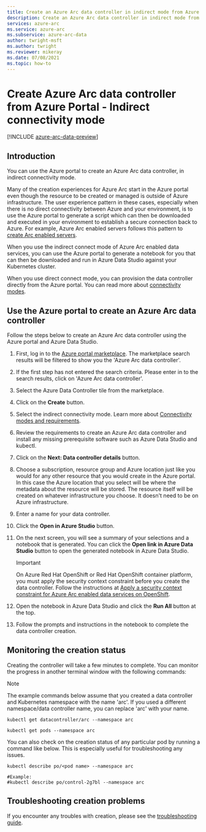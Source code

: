 ```yaml
---
title: Create an Azure Arc data controller in indirect mode from Azure portal
description: Create an Azure Arc data controller in indirect mode from Azure portal
services: azure-arc
ms.service: azure-arc
ms.subservice: azure-arc-data
author: twright-msft
ms.author: twright
ms.reviewer: mikeray
ms.date: 07/08/2021
ms.topic: how-to
---
```


# Create Azure Arc data controller from Azure Portal - Indirect connectivity mode

[!INCLUDE [azure-arc-data-preview](../../../includes/azure-arc-data-preview.md)]

## Introduction

You can use the Azure portal to create an Azure Arc data controller, in indirect connectivity mode.

Many of the creation experiences for Azure Arc start in the Azure portal even though the resource to be created or managed is outside of Azure infrastructure. The user experience pattern in these cases, especially when there is no direct connectivity between Azure and your environment, is to use the Azure portal to generate a script which can then be downloaded and executed in your environment to establish a secure connection back to Azure. For example, Azure Arc enabled servers follows this pattern to [create Arc enabled servers](../servers/onboard-portal.md).

When you use the indirect connect mode of Azure Arc enabled data services, you can use the Azure portal to generate a notebook for you that can then be downloaded and run in Azure Data Studio against your Kubernetes cluster. 

When you use direct connect mode, you can provision the data controller directly from the Azure portal. You can read more about [connectivity modes](connectivity.md).

## Use the Azure portal to create an Azure Arc data controller

Follow the steps below to create an Azure Arc data controller using the Azure portal and Azure Data Studio.

1. First, log in to the [Azure portal marketplace](https://ms.portal.azure.com/#blade/Microsoft_Azure_Marketplace/MarketplaceOffersBlade/selectedMenuItemId/home/searchQuery/azure%20arc%20data%20controller).  The marketplace search results will be filtered to show you the 'Azure Arc data controller'.
1. If the first step has not entered the search criteria. Please enter in to the search results, click on 'Azure Arc data controller'.
1. Select the Azure Data Controller tile from the marketplace.
1. Click on the **Create** button.
1. Select the indirect connectivity mode. Learn more about [Connectivity modes and requirements](./connectivity.md). 
1. Review the requirements to create an Azure Arc data controller and install any missing prerequisite software such as Azure Data Studio and kubectl.
1. Click on the **Next: Data controller details** button.
1. Choose a subscription, resource group and Azure location just like you would for any other resource that you would create in the Azure portal. In this case the Azure location that you select will be where the metadata about the resource will be stored.  The resource itself will be created on whatever infrastructure you choose. It doesn't need to be on Azure infrastructure.
1. Enter a name for your data controller.

1. Click the **Open in Azure Studio** button.
1. On the next screen, you will see a summary of your selections and a notebook that is generated.  You can click the **Open link in Azure Data Studio** button to open the generated notebook in Azure Data Studio.

   > [!IMPORTANT]
   > On Azure Red Hat OpenShift or Red Hat OpenShift container platform, you must apply the security context constraint before you create the data controller. Follow the instructions at [Apply a security context constraint for Azure Arc enabled data services on OpenShift](how-to-apply-security-context-constraint.md).

1. Open the notebook in Azure Data Studio and click the **Run All** button at the top.
1. Follow the prompts and instructions in the notebook to complete the data controller creation.

## Monitoring the creation status

Creating the controller will take a few minutes to complete. You can monitor the progress in another terminal window with the following commands:

> [!NOTE]
>  The example commands below assume that you created a data controller and Kubernetes namespace with the name 'arc'.  If you used a different namespace/data controller name, you can replace 'arc' with your name.

```console
kubectl get datacontroller/arc --namespace arc
```

```console
kubectl get pods --namespace arc
```

You can also check on the creation status of any particular pod by running a command like below.  This is especially useful for troubleshooting any issues.

```console
kubectl describe po/<pod name> --namespace arc

#Example:
#kubectl describe po/control-2g7bl --namespace arc
```

## Troubleshooting creation problems

If you encounter any troubles with creation, please see the [troubleshooting guide](troubleshoot-guide.md).